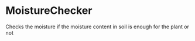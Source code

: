 # MoistureChecker
 Checks the moisture if the moisture content in soil is enough for the plant or not
